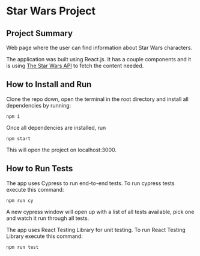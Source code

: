 # Star Wars Project

## Project Summary

Web page where the user can find information about Star Wars characters.

The application was built using React.js. It has a couple components and it is using [The Star Wars API](https://swapi.dev/about) to fetch the content needed.

## How to Install and Run

Clone the repo down, open the terminal in the root directory and install all dependencies by running:

```
npm i
```

Once all dependencies are installed, run

```
npm start
```

This will open the project on localhost:3000.

## How to Run Tests

The app uses Cypress to run end-to-end tests. To run cypress tests execute this command:

```
npm run cy
```

A new cypress window will open up with a list of all tests available, pick one and watch it run through all tests.

The app uses React Testing Library for unit testing. To run React Testing Library execute this command:

```
npm run test
```
